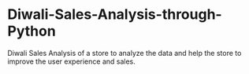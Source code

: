 # Diwali-Sales-Analysis-through-Python
Diwali Sales Analysis of a store to analyze the data and help the store to improve the user experience and sales.
